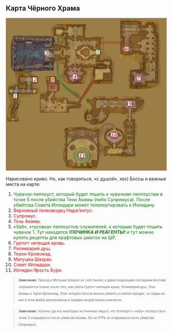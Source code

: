 ## Карта Чёрного Храма ##


![BT_map](/img/BT_Map.png)


Нарисовано криво. Но, как говориться, «с душой», хех) Боссы и важные места на карте:
1. <span style = "color:green">Чувачок-пеплоуст, который будет тпшить к чувачкам-пеплоустам в точке 5 после убийства Тени Акамы (либо Супремуса). После убийтсва Совета Иллидари может телепортировать к Иллидану.</span>
2. <span style = "color:red">Верховный полководец Надж’ентус.</span>
3. <span style = "color:red">Супремус.</span>
4. <span style = "color:red">Тень Акамы.</span>
5. <span style = "color:green">«Хаб», «тусовка» пеплоустов-служителей, к которым будет тпшить чувачок 1. Тут находятся ***!ПОЧИНКА И РЕАГЕНТЫ!*** и тут можно купить рецепты для крафтовых шмоток на ШР.</span>
6. <span style = "color:red">Гуртогг кипящая кровь.</span>
7. <span style = "color:red">Реликварий душ.</span>
8. <span style = "color:red">Терон Кровожад.</span>
9. <span style = "color:red">Матушка Шахраз.</span>
10. <span style = "color:red">Совет Иллидари.</span>
11. <span style = "color:red">Иллидан Ярость Бури.</span>


> <sub><sup> ***Замечание***: *Проход к Матушке Шахраз (и, собственно, к двум следующим последним боссам) открывается только после того, как убиты Гуртогг кипящая кровь, Реликварий душ, Тень Акамы и Терон Кровожад. Этих четырёх боссов можно убивать в любом порядке, но гайды на них в этом файле расположены в порядке возрастания сложности.* </sup></sub>


> <sub><sup>***Замечание***: *логично (да и в некоторых источниках пишут), что телепорт к «хабу» пеплоустов в точке 5 открывается после убийства Акамы. Но на ПТРе он открывался после убийства Супремуса.*</sup></sub>

